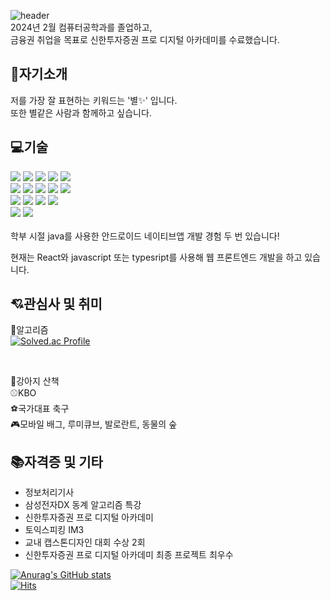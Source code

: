 ![header](https://capsule-render.vercel.app/api?type=venom&color=ffc0cb&height=300&section=header&text=안녕하세요,%20박경진%20입니다😊%20&fontSize=35)  
2024년 2월 컴퓨터공학과를 졸업하고,   
금융권 취업을 목표로 신한투자증권 프로 디지털 아카데미를 수료했습니다.  

## 👀자기소개
저를 가장 잘 표현하는 키워드는 '별✨' 입니다.  
또한 별같은 사람과 함께하고 싶습니다.  


## 💻기술
<!--
<img src="https://img.shields.io/badge/아이콘내용-바탕색?style=flat&logo=로고이름&logoColor=white"/>
-->
<div>
    <img src="https://img.shields.io/badge/JavaScript-F7DF1E?style=flat&logo=JavaScript&logoColor=white"/>
    <img src="https://img.shields.io/badge/TypeScript-007ACC?style=flat&logo=typescript&logoColor=white"/>
    <img src="https://img.shields.io/badge/Java-007396?style=flat&logo=openjdk&logoColor=white" /> 
    <img src="https://img.shields.io/badge/CSS3-1572B6?style=flat&logo=css3&logoColor=white"/>
    <img src="https://img.shields.io/badge/HTML5-E34F26?style=flat&logo=html5&logoColor=white"/>
    
     
</div>
<div>
    <img src="https://img.shields.io/badge/React-20232A?style=flat&logo=react&logoColor=white"/>
    <img src="https://img.shields.io/badge/Node.js-43853D?style=flat&logo=node.js&logoColor=white"/>
    <img src="https://img.shields.io/badge/Express.js-404D59?style=flat"/>
    <img src="https://img.shields.io/badge/Tailwind_CSS-38B2AC?style=flat&logo=tailwind-css&logoColor=white"/>
    <img src="https://img.shields.io/badge/MongoDB-4EA94B?style=flat&logo=mongodb&logoColor=white"/>
</div>
<div> 
    <img src="https://img.shields.io/badge/Visual_Studio_Code-0078D4?style=flat&logo=visual%20studio%20code&logoColor=white"/>
    <img src="https://img.shields.io/badge/androidstudio-3DDC84?style=flat&logo=androidstudio&logoColor=white"/> 
    <img src="https://img.shields.io/badge/eclipseide-2C2255?style=flat&logo=eclipseide&logoColor=white"/> 
    <img src="https://img.shields.io/badge/intellijidea-000000?style=flat&logo=intellijidea&logoColor=white"/> 
</div>
<div>
    <img src="https://img.shields.io/badge/figma-F24E1E?style=flat&logo=figma&logoColor=white"/> 
    <img src="https://img.shields.io/badge/notion-000000?style=flat&logo=notion&logoColor=white"/>
</div>  
<br/>
학부 시절 java를 사용한 안드로이드 네이티브앱 개발 경험 두 번 있습니다!  

현재는 React와 javascript 또는 typesript를 사용해 웹 프론트엔드 개발을 하고 있습니다. 


## 💘관심사 및 취미
🧩알고리즘  
[![Solved.ac Profile](http://mazassumnida.wtf/api/v2/generate_badge?boj=hellostar)](https://solved.ac/hellostar)  
  
<br/>

🐶강아지 산책  
⚾KBO  
⚽국가대표 축구  
🎮모바일 배그, 루미큐브, 발로란트, 동물의 숲  


## 📚자격증 및 기타
- 정보처리기사
- 삼성전자DX 동계 알고리즘 특강
- 신한투자증권 프로 디지털 아카데미
- 토익스피킹 IM3
- 교내 캡스톤디자인 대회 수상 2회
- 신한투자증권 프로 디지털 아카데미 최종 프로젝트 최우수

[![Anurag's GitHub stats](https://github-readme-stats.vercel.app/api?username=janjinn)](https://github.com/anuraghazra/github-readme-stats)
<br />
[![Hits](https://hits.seeyoufarm.com/api/count/incr/badge.svg?url=https%3A%2F%2Fgithub.com%2Fjanjinn&count_bg=%23A8DAE8&title_bg=%23FFC0CB&icon=&icon_color=%23E7E7E7&title=hits&edge_flat=false)](https://hits.seeyoufarm.com)
